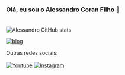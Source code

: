 ### Olá, eu sou o Alessandro Coran Filho 👋 <br><br>

![Alessandro GitHub stats](https://github-readme-stats.vercel.app/api?username=AlessandroCoranFilho123&show_icons=true&theme=dracula)

[![blog](https://img.shields.io/badge/%20Alessandro-go?style=plastic&logoColor=%23ffffff)](https://portifolio-mauve-seven-50.vercel.app/)

Outras redes sociais: <br><br>
[![Youtube](https://img.shields.io/badge/YouTube-FF0000?style=for-the-badge&logo=youtube&logoColor=white)](https://www.youtube.com/@SlinkySwing6156)
[![Instagram](https://img.shields.io/badge/Instagram-E4405F?style=for-the-badge&logo=instagram&logoColor=white)](https://www.instagram.com/alessandro_coran_filho/)
